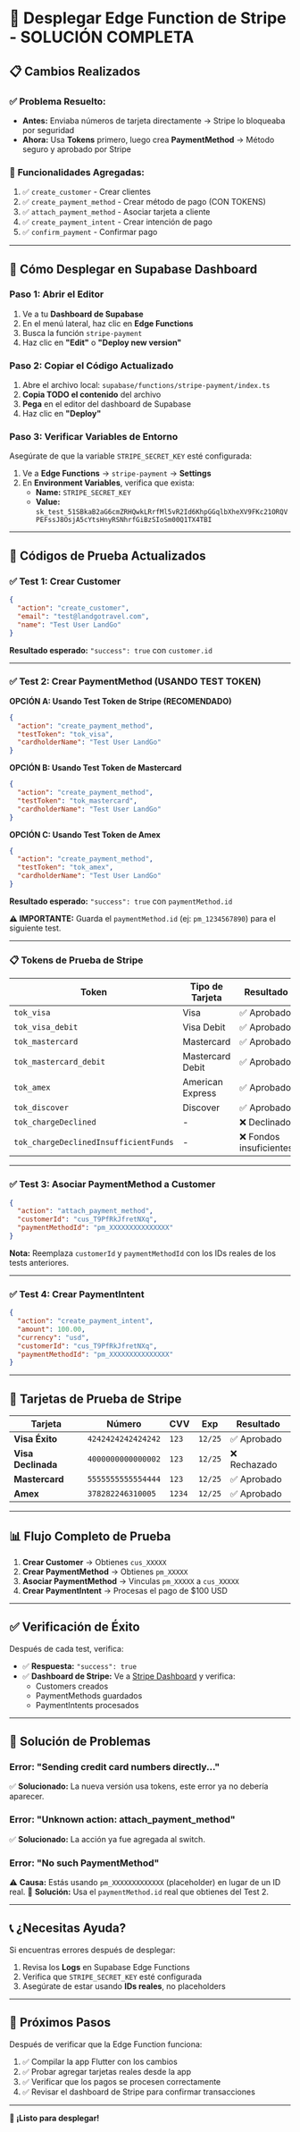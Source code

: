 # 🚀 Desplegar Edge Function de Stripe - SOLUCIÓN COMPLETA

## 📋 **Cambios Realizados**

### ✅ **Problema Resuelto:**
- **Antes:** Enviaba números de tarjeta directamente → Stripe lo bloqueaba por seguridad
- **Ahora:** Usa **Tokens** primero, luego crea **PaymentMethod** → Método seguro y aprobado por Stripe

### 🔧 **Funcionalidades Agregadas:**
1. ✅ `create_customer` - Crear clientes
2. ✅ `create_payment_method` - Crear método de pago (CON TOKENS)
3. ✅ `attach_payment_method` - Asociar tarjeta a cliente
4. ✅ `create_payment_intent` - Crear intención de pago
5. ✅ `confirm_payment` - Confirmar pago

---

## 🎯 **Cómo Desplegar en Supabase Dashboard**

### **Paso 1: Abrir el Editor**
1. Ve a tu **Dashboard de Supabase**
2. En el menú lateral, haz clic en **Edge Functions**
3. Busca la función `stripe-payment`
4. Haz clic en **"Edit"** o **"Deploy new version"**

### **Paso 2: Copiar el Código Actualizado**
1. Abre el archivo local: `supabase/functions/stripe-payment/index.ts`
2. **Copia TODO el contenido** del archivo
3. **Pega** en el editor del dashboard de Supabase
4. Haz clic en **"Deploy"**

### **Paso 3: Verificar Variables de Entorno**
Asegúrate de que la variable `STRIPE_SECRET_KEY` esté configurada:
1. Ve a **Edge Functions** → `stripe-payment` → **Settings**
2. En **Environment Variables**, verifica que exista:
   - **Name:** `STRIPE_SECRET_KEY`
   - **Value:** `sk_test_51SBkaB2aG6cmZRHQwkLRrfMl5vR2Id6KhpGGqlbXheXV9FKc21ORQVPEFssJ8OsjA5cYtsHnyRSNhrfGiBzSIoSm00Q1TX4TBI`

---

## 🧪 **Códigos de Prueba Actualizados**

### ✅ **Test 1: Crear Customer**
```json
{
  "action": "create_customer",
  "email": "test@landgotravel.com",
  "name": "Test User LandGo"
}
```
**Resultado esperado:** `"success": true` con `customer.id`

---

### ✅ **Test 2: Crear PaymentMethod (USANDO TEST TOKEN)**

**OPCIÓN A: Usando Test Token de Stripe (RECOMENDADO)**
```json
{
  "action": "create_payment_method",
  "testToken": "tok_visa",
  "cardholderName": "Test User LandGo"
}
```

**OPCIÓN B: Usando Test Token de Mastercard**
```json
{
  "action": "create_payment_method",
  "testToken": "tok_mastercard",
  "cardholderName": "Test User LandGo"
}
```

**OPCIÓN C: Usando Test Token de Amex**
```json
{
  "action": "create_payment_method",
  "testToken": "tok_amex",
  "cardholderName": "Test User LandGo"
}
```

**Resultado esperado:** `"success": true` con `paymentMethod.id`

**⚠️ IMPORTANTE:** Guarda el `paymentMethod.id` (ej: `pm_1234567890`) para el siguiente test.

---

### 📋 **Tokens de Prueba de Stripe**

| Token | Tipo de Tarjeta | Resultado |
|-------|-----------------|-----------|
| `tok_visa` | Visa | ✅ Aprobado |
| `tok_visa_debit` | Visa Debit | ✅ Aprobado |
| `tok_mastercard` | Mastercard | ✅ Aprobado |
| `tok_mastercard_debit` | Mastercard Debit | ✅ Aprobado |
| `tok_amex` | American Express | ✅ Aprobado |
| `tok_discover` | Discover | ✅ Aprobado |
| `tok_chargeDeclined` | - | ❌ Declinado |
| `tok_chargeDeclinedInsufficientFunds` | - | ❌ Fondos insuficientes |

---

### ✅ **Test 3: Asociar PaymentMethod a Customer**
```json
{
  "action": "attach_payment_method",
  "customerId": "cus_T9PfRkJfretNXq",
  "paymentMethodId": "pm_XXXXXXXXXXXXXXX"
}
```
**Nota:** Reemplaza `customerId` y `paymentMethodId` con los IDs reales de los tests anteriores.

---

### ✅ **Test 4: Crear PaymentIntent**
```json
{
  "action": "create_payment_intent",
  "amount": 100.00,
  "currency": "usd",
  "customerId": "cus_T9PfRkJfretNXq",
  "paymentMethodId": "pm_XXXXXXXXXXXXXXX"
}
```

---

## 🎨 **Tarjetas de Prueba de Stripe**

| Tarjeta | Número | CVV | Exp | Resultado |
|---------|--------|-----|-----|-----------|
| **Visa Éxito** | `4242424242424242` | `123` | `12/25` | ✅ Aprobado |
| **Visa Declinada** | `4000000000000002` | `123` | `12/25` | ❌ Rechazado |
| **Mastercard** | `5555555555554444` | `123` | `12/25` | ✅ Aprobado |
| **Amex** | `378282246310005` | `1234` | `12/25` | ✅ Aprobado |

---

## 📊 **Flujo Completo de Prueba**

1. **Crear Customer** → Obtienes `cus_XXXXX`
2. **Crear PaymentMethod** → Obtienes `pm_XXXXX`
3. **Asociar PaymentMethod** → Vinculas `pm_XXXXX` a `cus_XXXXX`
4. **Crear PaymentIntent** → Procesas el pago de \$100 USD

---

## ✅ **Verificación de Éxito**

Después de cada test, verifica:
- ✅ **Respuesta:** `"success": true`
- ✅ **Dashboard de Stripe:** Ve a [Stripe Dashboard](https://dashboard.stripe.com/test/customers) y verifica:
  - Customers creados
  - PaymentMethods guardados
  - PaymentIntents procesados

---

## 🚨 **Solución de Problemas**

### **Error: "Sending credit card numbers directly..."**
✅ **Solucionado:** La nueva versión usa tokens, este error ya no debería aparecer.

### **Error: "Unknown action: attach_payment_method"**
✅ **Solucionado:** La acción ya fue agregada al switch.

### **Error: "No such PaymentMethod"**
⚠️ **Causa:** Estás usando `pm_XXXXXXXXXXXXX` (placeholder) en lugar de un ID real.
📝 **Solución:** Usa el `paymentMethod.id` real que obtienes del Test 2.

---

## 📞 **¿Necesitas Ayuda?**

Si encuentras errores después de desplegar:
1. Revisa los **Logs** en Supabase Edge Functions
2. Verifica que `STRIPE_SECRET_KEY` esté configurada
3. Asegúrate de estar usando **IDs reales**, no placeholders

---

## 🎯 **Próximos Pasos**

Después de verificar que la Edge Function funciona:
1. ✅ Compilar la app Flutter con los cambios
2. ✅ Probar agregar tarjetas reales desde la app
3. ✅ Verificar que los pagos se procesen correctamente
4. ✅ Revisar el dashboard de Stripe para confirmar transacciones

---

**🚀 ¡Listo para desplegar!**
